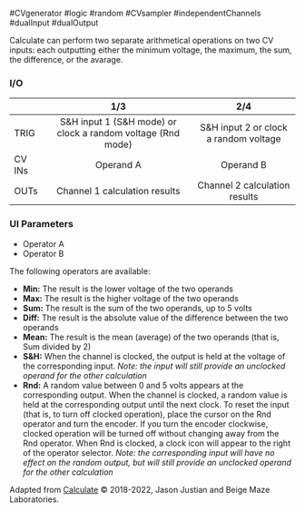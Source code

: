  #CVgenerator #logic #random #CVsampler #independentChannels #dualInput #dualOutput 

Calculate can perform two separate arithmetical operations on two CV inputs: each outputting either the minimum voltage, the maximum, the sum, the difference, or the avarage.


### I/O

|        |                             1/3                             |                  2/4                  |
| ------ | :---------------------------------------------------------: | :-----------------------------------: |
| TRIG   | S&H input 1 (S&H mode) or clock a random voltage (Rnd mode) | S&H input 2 or clock a random voltage |
| CV INs |                          Operand A                          |               Operand B               |
| OUTs   |                Channel 1 calculation results                |     Channel 2 calculation results     |


### UI Parameters
* Operator A
* Operator B

The following operators are available:
* **Min:** The result is the lower voltage of the two operands
* **Max:** The result is the higher voltage of the two operands
* **Sum:** The result is the sum of the two operands, up to 5 volts
* **Diff:** The result is the absolute value of the difference between the two operands
* **Mean:** The result is the mean (average) of the two operands (that is, Sum divided by 2)
* **S&H:** When the channel is clocked, the output is held at the voltage of the corresponding input. _Note: the input will still provide an unclocked operand for the other calculation_
* **Rnd:** A random value between 0 and 5 volts appears at the corresponding output. When the channel is clocked, a random value is held at the corresponding output until the next clock. To reset the input (that is, to turn off clocked operation), place the cursor on the Rnd operator and turn the encoder. If you turn the encoder clockwise, clocked operation will be turned off without changing away from the Rnd operator. When Rnd is clocked, a clock icon will appear to the right of the operator selector. _Note: the corresponding input will have no effect on the random output, but will still provide an unclocked operand for the other calculation_


Adapted from [Calculate](https://github.com/Chysn/O_C-HemisphereSuite/wiki/Calculate) © 2018-2022, Jason Justian and Beige Maze Laboratories.